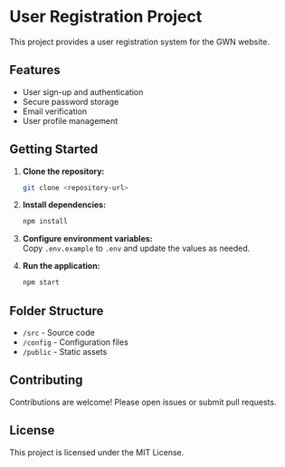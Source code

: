 # User Registration Project

This project provides a user registration system for the GWN website.

## Features

- User sign-up and authentication
- Secure password storage
- Email verification
- User profile management

## Getting Started

1. **Clone the repository:**
    ```bash
    git clone <repository-url>
    ```
2. **Install dependencies:**
    ```bash
    npm install
    ```
3. **Configure environment variables:**  
    Copy `.env.example` to `.env` and update the values as needed.

4. **Run the application:**
    ```bash
    npm start
    ```

## Folder Structure

- `/src` - Source code
- `/config` - Configuration files
- `/public` - Static assets

## Contributing

Contributions are welcome! Please open issues or submit pull requests.

## License

This project is licensed under the MIT License.




